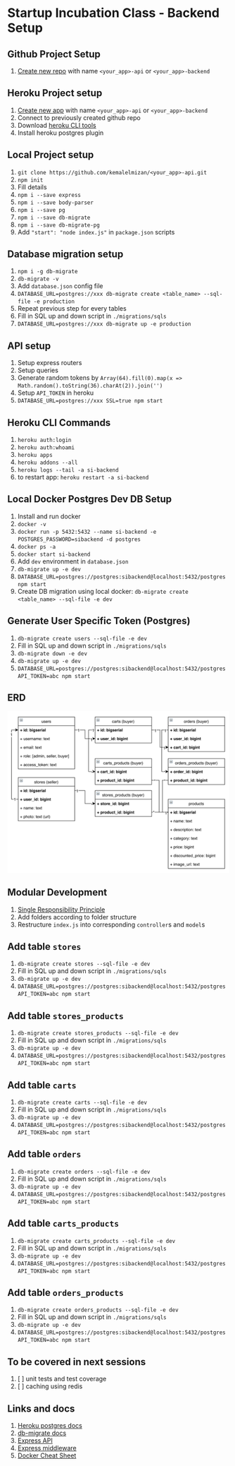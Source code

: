 # Startup Incubation Class - Backend Setup

## Github Project Setup

1. [Create new repo](https://github.com/new) with name `<your_app>-api` or `<your_app>-backend`

## Heroku Project setup

1. [Create new app](https://dashboard.heroku.com/new-app?org=personal-apps) with name `<your_app>-api` or `<your_app>-backend`
1. Connect to previously created github repo
1. Download [heroku CLI tools](https://devcenter.heroku.com/articles/heroku-cli#download-and-install)
1. Install heroku postgres plugin

## Local Project setup

1. `git clone https://github.com/kemalelmizan/<your_app>-api.git`
1. `npm init`
1. Fill details
1. `npm i --save express`
1. `npm i --save body-parser`
1. `npm i --save pg`
1. `npm i --save db-migrate`
1. `npm i --save db-migrate-pg`
1. Add `"start": "node index.js"` in `package.json` scripts

## Database migration setup

1. `npm i -g db-migrate`
1. `db-migrate -v`
1. Add `database.json` config file
1. `DATABASE_URL=postgres://xxx db-migrate create <table_name> --sql-file -e production`
1. Repeat previous step for every tables
1. Fill in SQL up and down script in `./migrations/sqls`
1. `DATABASE_URL=postgres://xxx db-migrate up -e production`

## API setup

1. Setup express routers
1. Setup queries
1. Generate random tokens by `Array(64).fill(0).map(x => Math.random().toString(36).charAt(2)).join('')`
1. Setup `API_TOKEN` in heroku
1. `DATABASE_URL=postgres://xxx SSL=true npm start`

## Heroku CLI Commands

1. `heroku auth:login`
1. `heroku auth:whoami`
1. `heroku apps`
1. `heroku addons --all`
1. `heroku logs --tail -a si-backend`
1. to restart app: `heroku restart -a si-backend`

## Local Docker Postgres Dev DB Setup

1. Install and run docker
1. `docker -v`
1. `docker run -p 5432:5432 --name si-backend -e POSTGRES_PASSWORD=sibackend -d postgres`
1. `docker ps -a`
1. `docker start si-backend`
1. Add `dev` environment in `database.json`
1. `db-migrate up -e dev`
1. `DATABASE_URL=postgres://postgres:sibackend@localhost:5432/postgres npm start`
1. Create DB migration using local docker: `db-migrate create <table_name> --sql-file -e dev`

## Generate User Specific Token (Postgres)

1. `db-migrate create users --sql-file -e dev`
1. Fill in SQL up and down script in `./migrations/sqls`
1. `db-migrate down -e dev`
1. `db-migrate up -e dev`
1. `DATABASE_URL=postgres://postgres:sibackend@localhost:5432/postgres API_TOKEN=abc npm start`

## ERD

![erd](erd.png)

## Modular Development

1. [Single Responsibility Principle](https://en.wikipedia.org/wiki/Single_responsibility_principle)
1. Add folders according to folder structure
1. Restructure `index.js` into corresponding `controller`s and `model`s

## Add table `stores`
1. `db-migrate create stores --sql-file -e dev`
1. Fill in SQL up and down script in `./migrations/sqls`
1. `db-migrate up -e dev`
1. `DATABASE_URL=postgres://postgres:sibackend@localhost:5432/postgres API_TOKEN=abc npm start`

## Add table `stores_products`
1. `db-migrate create stores_products --sql-file -e dev`
1. Fill in SQL up and down script in `./migrations/sqls`
1. `db-migrate up -e dev`
1. `DATABASE_URL=postgres://postgres:sibackend@localhost:5432/postgres API_TOKEN=abc npm start`

## Add table `carts`
1. `db-migrate create carts --sql-file -e dev`
1. Fill in SQL up and down script in `./migrations/sqls`
1. `db-migrate up -e dev`
1. `DATABASE_URL=postgres://postgres:sibackend@localhost:5432/postgres API_TOKEN=abc npm start`

## Add table `orders`
1. `db-migrate create orders --sql-file -e dev`
1. Fill in SQL up and down script in `./migrations/sqls`
1. `db-migrate up -e dev`
1. `DATABASE_URL=postgres://postgres:sibackend@localhost:5432/postgres API_TOKEN=abc npm start`

## Add table `carts_products`
1. `db-migrate create carts_products --sql-file -e dev`
1. Fill in SQL up and down script in `./migrations/sqls`
1. `db-migrate up -e dev`
1. `DATABASE_URL=postgres://postgres:sibackend@localhost:5432/postgres API_TOKEN=abc npm start`

## Add table `orders_products`
1. `db-migrate create orders_products --sql-file -e dev`
1. Fill in SQL up and down script in `./migrations/sqls`
1. `db-migrate up -e dev`
1. `DATABASE_URL=postgres://postgres:sibackend@localhost:5432/postgres API_TOKEN=abc npm start`

## To be covered in next sessions
1. [ ] unit tests and test coverage
1. [ ] caching using redis

## Links and docs

1. [Heroku postgres docs](https://devcenter.heroku.com/articles/heroku-postgresql#connecting-in-node-js)
1. [db-migrate docs](https://db-migrate.readthedocs.io/en/latest/)
1. [Express API](https://expressjs.com/en/4x/api.html)
1. [Express middleware](https://expressjs.com/en/guide/using-middleware.html)
1. [Docker Cheat Sheet](https://github.com/wsargent/docker-cheat-sheet)